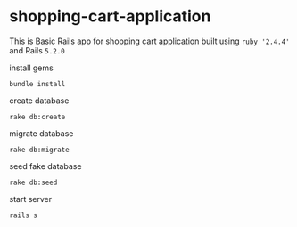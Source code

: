# shopping-cart-application 
This is Basic Rails app for shopping cart application built using ```ruby '2.4.4'``` and Rails ```5.2.0```
 
install gems 

```bundle install```

create database 

```rake db:create```

migrate database 

```rake db:migrate```

seed fake database 

```rake db:seed```

start server 

```rails s```
